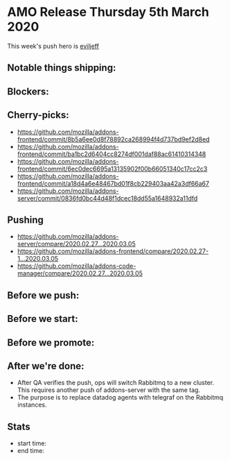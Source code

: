 # AMO Release Thursday 5th March 2020

This week's push hero is [eviljeff](https://github.com/eviljeff)

## Notable things shipping:

## Blockers:

## Cherry-picks:
- https://github.com/mozilla/addons-frontend/commit/8b5a6ee0d8f78892ca268994f4d737bd9ef2d8ed
- https://github.com/mozilla/addons-frontend/commit/ba1bc2d6404cc8274df001daf88ac61410314348
- https://github.com/mozilla/addons-frontend/commit/6ec0dec6695a13135902f00b66051340c17cc2c3
- https://github.com/mozilla/addons-frontend/commit/a18d4a6e48467bd01f8cb229403aa42a3df66a67
- https://github.com/mozilla/addons-server/commit/0836fd0bc44d48f1dcec18dd55a1648932a11dfd

## Pushing

- https://github.com/mozilla/addons-server/compare/2020.02.27...2020.03.05
- https://github.com/mozilla/addons-frontend/compare/2020.02.27-1...2020.03.05
- https://github.com/mozilla/addons-code-manager/compare/2020.02.27...2020.03.05

## Before we push:

## Before we start:

## Before we promote:

## After we're done:

* After QA verifies the push, ops will switch Rabbitmq to a new cluster. This requires another push of addons-server with the same tag.
* The purpose is to replace datadog agents with telegraf on the Rabbitmq instances.

## Stats

- start time:
- end time:
